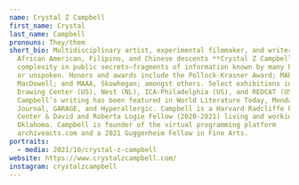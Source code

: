 ```yaml
---
name: Crystal Z Campbell
first_name: Crystal
last_name: Campbell
pronouns: They/them
short_bio: Multidisciplinary artist, experimental filmmaker, and writer of
  African American, Filipino, and Chinese descents **Crystal Z Campbell** finds
  complexity in public secrets—fragments of information known by many but untold
  or unspoken. Honors and awards include the Pollock-Krasner Award; MAP Fund;
  MacDowell; and MAAA, Skowhegan; amongst others. Select exhibitions include the
  Drawing Center (US), Nest (NL), ICA-Philadelphia (US), and REDCAT (US).
  Campbell’s writing has been featured in World Literature Today, Monday
  Journal, GARAGE, and Hyperallergic. Campbell is a Harvard Radcliffe Film Study
  Center & David and Roberta Logie Fellow (2020-2021) living and working in
  Oklahoma. Campbell is founder of the virtual programming platform
  archiveacts.com and a 2021 Guggenheim Fellow in Fine Arts.
portraits:
  - media: 2021/10/crystal-z-campbell
website: https://www.crystalzcampbell.com/
instagram: crystalzcampbell
---
```

